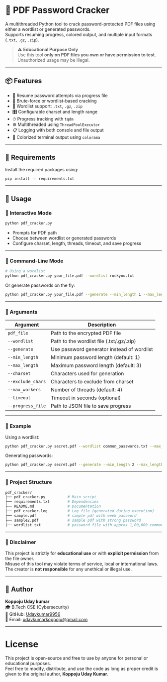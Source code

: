# 🔐 PDF Password Cracker

A multithreaded Python tool to crack password-protected PDF files using either a wordlist or generated passwords.  
Supports resuming progress, colored output, and multiple input formats (`.txt`, `.gz`, `.zip`).

> ⚠️ **Educational Purpose Only**  
> Use this tool **only on PDF files you own or have permission to test**. Unauthorized usage may be illegal.

---

## 📦 Features

- 🔁 Resume password attempts via progress file
- 🔑 Brute-force or wordlist-based cracking
- 📂 Wordlist support: `.txt`, `.gz`, `.zip`
- 🎛 Configurable charset and length range
- ⏱ Progress tracking with `tqdm`
- ⚙️ Multithreaded using `ThreadPoolExecutor`
- 📋 Logging with both console and file output
- 🌈 Colorized terminal output using `colorama`

---

## 🚀 Requirements

Install the required packages using:

```bash
pip install -r requirements.txt
```
---

## 🧠 Usage

### 🔸 Interactive Mode

```bash
python pdf_cracker.py
```


- Prompts for PDF path  
- Choose between wordlist or generated passwords  
- Configure charset, length, threads, timeout, and save progress  

---

### 🔸 Command-Line Mode

```bash
# Using a wordlist
python pdf_cracker.py your_file.pdf --wordlist rockyou.txt

```
Or generate passwords on the fly:

```bash
python pdf_cracker.py your_file.pdf --generate --min_length 1 --max_length 3 --charset abc123 --max_workers 4
```
---

### 📝 Arguments

| Argument         | Description                                      |
|------------------|--------------------------------------------------|
| `pdf_file`       | Path to the encrypted PDF file                   |
| `--wordlist`     | Path to the wordlist file (.txt/.gz/.zip)        |
| `--generate`     | Use password generator instead of wordlist       |
| `--min_length`   | Minimum password length (default: 1)             |
| `--max_length`   | Maximum password length (default: 3)             |
| `--charset`      | Characters used for generation                   |
| `--exclude_chars`| Characters to exclude from charset               |
| `--max_workers`  | Number of threads (default: 4)                   |
| `--timeout`      | Timeout in seconds (optional)                    |
| `--progress_file`| Path to JSON file to save progress               |

---

### 📄 Example

Using a wordlist:

```bash
python pdf_cracker.py secret.pdf --wordlist common_passwords.txt --max_workers 8 --progress_file progress.json
```

Generating passwords:

```bash
python pdf_cracker.py secret.pdf --generate --min_length 2 --max_length 4 --charset abc123 --max_workers
```


---

### 📁 Project Structure

```bash
pdf_cracker/
├── pdf_cracker.py          # Main script
├── requirements.txt        # Dependencies
├── README.md               # Documentation
├── pdf_cracker.log         # Log file (generated during execution)
├── sample.pdf              # sample pdf with week password
├── sample2.pdf             # sample pdf with strong password
├── wordlist.txt            # password file with approx 1,00,000 common passwords
```
---

### 🛑 Disclaimer

This project is strictly for **educational use** or with **explicit permission** from the file owner.  
Misuse of this tool may violate terms of service, local or international laws.  
The creator is **not responsible** for any unethical or illegal use.

---

## 🙌 Author

**Koppoju Uday kumar**  
🎓 B.Tech CSE (Cybersecurity)  
🔗 GitHub: [Udaykumar9956](https://github.com/Udaykumar9956)  
📧 Email: [udaykumarkoppoju@gmail.com](mailto:udaykumarkoppoju@gmail.com)

---

# License

This project is open-source and free to use by anyone for personal or educational purposes.  
Feel free to modify, distribute, and use the code as long as proper credit is given to the original author, **Koppoju Uday Kumar**.
